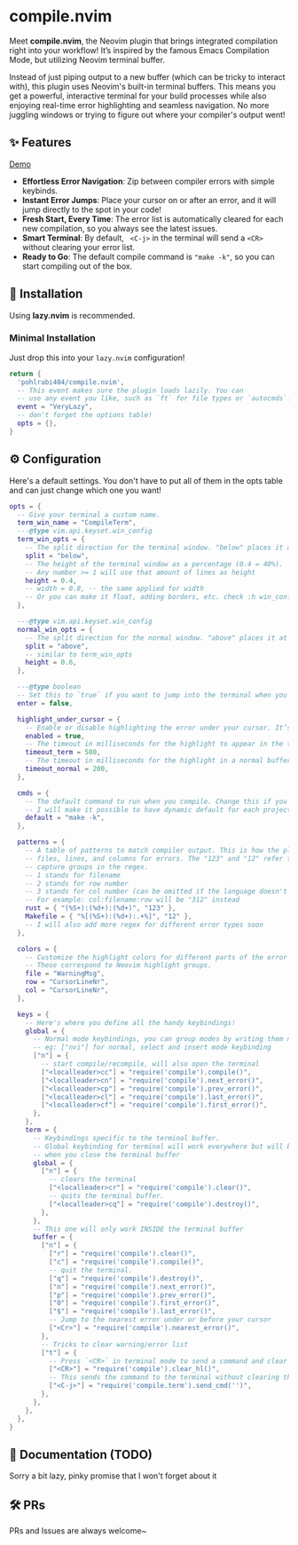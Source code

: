 # compile.nvim

Meet **compile.nvim**, the Neovim plugin that brings integrated compilation right into your workflow!
It’s inspired by the famous Emacs Compilation Mode, but utilizing Neovim terminal buffer.

Instead of just piping output to a new buffer (which can be tricky to interact with), this plugin uses Neovim's built-in terminal buffers. 
This means you get a powerful, interactive terminal for your build processes while also enjoying real-time error highlighting and seamless navigation. 
No more juggling windows or trying to figure out where your compiler's output went!

## ✨ Features


[Demo](https://github.com/user-attachments/assets/370993be-c461-4f8c-9714-7c59d8836784)


  - **Effortless Error Navigation**: Zip between compiler errors with simple keybinds.
  - **Instant Error Jumps**: Place your cursor on or after an error, and it will jump directly to the spot in your code!
  - **Fresh Start, Every Time**: The error list is automatically cleared for each new compilation, so you always see the latest issues.
  - **Smart Terminal**: By default, `  <C-j> ` in the terminal will send a `<CR>` without clearing your error list.
  - **Ready to Go**: The default compile command is `"make -k"`, so you can start compiling out of the box.

## 🚀 Installation

Using **lazy.nvim** is recommended.

### Minimal Installation

Just drop this into your `lazy.nvim` configuration!

```lua
return {
  'pohlrabi404/compile.nvim',
  -- This event makes sure the plugin loads lazily. You can
  -- use any event you like, such as `ft` for file types or `autocmds`.
  event = "VeryLazy",
  -- don't forget the options table!
  opts = {},
}
```

## ⚙️ Configuration

Here's a default settings. You don't have to put all of them in the opts table and can just change which one you want!

```lua
opts = {
  -- Give your terminal a custom name.
  term_win_name = "CompileTerm",
  ---@type vim.api.keyset.win_config
  term_win_opts = {
    -- The split direction for the terminal window. "below" places it at the bottom.
    split = "below",
    -- The height of the terminal window as a percentage (0.4 = 40%).
    -- Any number >= 1 will use that amount of lines as height
    height = 0.4,
    -- width = 0.8, -- the same applied for width
    -- Or you can make it float, adding borders, etc. check :h win_config
  },

  ---@type vim.api.keyset.win_config
  normal_win_opts = {
    -- The split direction for the normal window. "above" places it at the top.
    split = "above",
    -- similar to term_win_opts
    height = 0.6,
  },

  ---@type boolean
  -- Set this to `true` if you want to jump into the terminal when you run compile command
  enter = false,

  highlight_under_cursor = {
    -- Enable or disable highlighting the error under your cursor. It’s a great visual cue!
    enabled = true,
    -- The timeout in milliseconds for the highlight to appear in the terminal.
    timeout_term = 500,
    -- The timeout in milliseconds for the highlight in a normal buffer.
    timeout_normal = 200,
  },

  cmds = {
    -- The default command to run when you compile. Change this if you use a different build tool!
    -- I will make it possible to have dynamic default for each project types soon~
    default = "make -k",
  },

  patterns = {
    -- A table of patterns to match compiler output. This is how the plugin finds
    -- files, lines, and columns for errors. The "123" and "12" refer to the
    -- capture groups in the regex.
    -- 1 stands for filename
    -- 2 stands for row number
    -- 3 stands for col number (can be omitted if the language doesn't support)
    -- For example: col:filename:row will be "312" instead
    rust = { "(%S+):(%d+):(%d+)", "123" },
    Makefile = { "%[(%S+):(%d+):.+%]", "12" },
    -- I will also add more regex for different error types soon
  },

  colors = {
    -- Customize the highlight colors for different parts of the error message.
    -- These correspond to Neovim highlight groups.
    file = "WarningMsg",
    row = "CursorLineNr",
    col = "CursorLineNr",
  },

  keys = {
    -- Here's where you define all the handy keybindings!
    global = {
      -- Normal mode keybindings, you can group modes by writing them next to each other
      -- eg: ["nvi"] for normal, select and insert mode keybinding
      ["n"] = {
        -- start compile/recompile, will also open the terminal
        ["<localleader>cc"] = "require('compile').compile()",
        ["<localleader>cn"] = "require('compile').next_error()",
        ["<localleader>cp"] = "require('compile').prev_error()",
        ["<localleader>cl"] = "require('compile').last_error()",
        ["<localleader>cf"] = "require('compile').first_error()",
      },
    },
    term = {
      -- Keybindings specific to the terminal buffer.
      -- Global keybinding for terminal will work everywhere but will be removed
      -- when you close the terminal buffer
      global = {
        ["n"] = {
          -- clears the terminal
          ["<localleader>cr"] = "require('compile').clear()",
          -- quits the terminal buffer.
          ["<localleader>cq"] = "require('compile').destroy()",
        },
      },
      -- This one will only work INSIDE the terminal buffer
      buffer = {
        ["n"] = {
          ["r"] = "require('compile').clear()",
          ["c"] = "require('compile').compile()",
          -- quit the terminal.
          ["q"] = "require('compile').destroy()",
          ["n"] = "require('compile').next_error()",
          ["p"] = "require('compile').prev_error()",
          ["0"] = "require('compile').first_error()",
          ["$"] = "require('compile').last_error()",
          -- Jump to the nearest error under or before your cursor
          ["<Cr>"] = "require('compile').nearest_error()",
        },
        -- Tricks to clear warning/error list
        ["t"] = {
          -- Press `<CR>` in terminal mode to send a command and clear highlights.
          ["<CR>"] = "require('compile').clear_hl()",
          -- This sends the command to the terminal without clearing the error list!
          ["<C-j>"] = "require('compile.term').send_cmd('')",
        },
      },
    },
  },
}
```
## 📜 Documentation (TODO)
Sorry a bit lazy, pinky promise that I won't forget about it

## 🛠️ PRs
PRs and Issues are always welcome~
